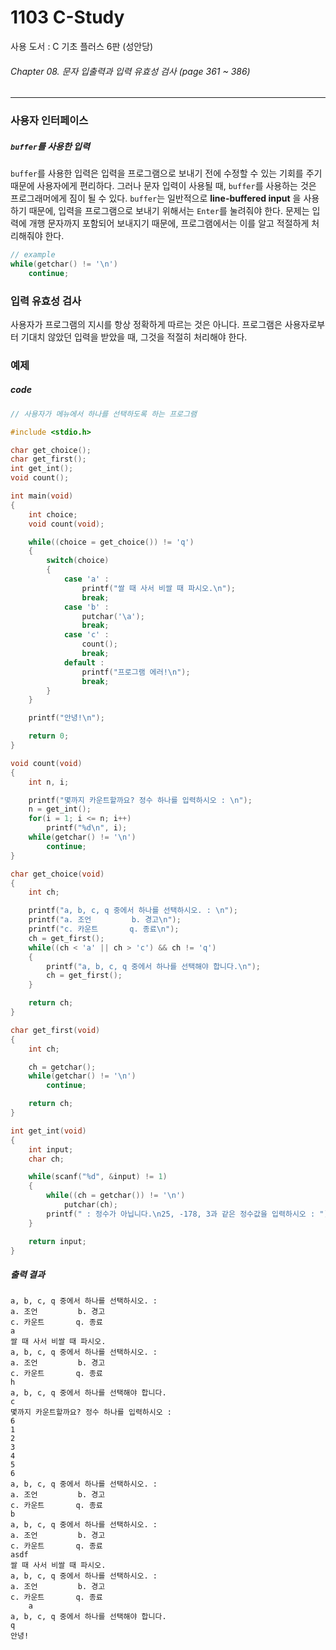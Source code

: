 # 1103 C-Study
사용 도서 : C 기초 플러스 6판 (성안당)

###### Chapter 08. 문자 입출력과 입력 유효성 검사 (page 361 ~ 386)
<hr>

### 사용자 인터페이스

##### `buffer`를 사용한 입력

`buffer`를 사용한 입력은 입력을 프로그램으로 보내기 전에 수정할 수 있는 기회를 주기 때문에 사용자에게 편리하다. 그러나 문자 입력이 사용될 때, `buffer`를 사용하는 것은 프로그래머에게 짐이 될 수 있다. `buffer`는 일반적으로 __line-buffered input__ 을 사용하기 때문에, 입력을 프로그램으로 보내기 위해서는 `Enter`를 눌려줘야 한다. 문제는 입력에 개행 문자까지 포함되어 보내지기 때문에, 프로그램에서는 이를 알고 적절하게 처리해줘야 한다.

```c
// example
while(getchar() != '\n')
    continue;
```

### 입력 유효성 검사

사용자가 프로그램의 지시를 항상 정확하게 따르는 것은 아니다. 프로그램은 사용자로부터 기대치 않았던 입력을 받았을 때, 그것을 적절히 처리해야 한다.

### 예제

##### code

```c
// 사용자가 메뉴에서 하나를 선택하도록 하는 프로그램

#include <stdio.h>

char get_choice();
char get_first();
int get_int();
void count();

int main(void)
{
    int choice;
    void count(void);

    while((choice = get_choice()) != 'q')
    {
        switch(choice)
        {
            case 'a' :
                printf("쌀 때 사서 비쌀 때 파시오.\n");
                break;
            case 'b' : 
                putchar('\a');
                break;
            case 'c' :
                count();
                break;
            default : 
                printf("프로그램 에러!\n");
                break;
        }
    }

    printf("안녕!\n");

    return 0;
}

void count(void)
{
    int n, i;

    printf("몇까지 카운트할까요? 정수 하나를 입력하시오 : \n");
    n = get_int();
    for(i = 1; i <= n; i++)
        printf("%d\n", i);
    while(getchar() != '\n')
        continue;
}

char get_choice(void)
{
    int ch;

    printf("a, b, c, q 중에서 하나를 선택하시오. : \n");
    printf("a. 조언         b. 경고\n");
    printf("c. 카운트       q. 종료\n");
    ch = get_first();
    while((ch < 'a' || ch > 'c') && ch != 'q')
    {
        printf("a, b, c, q 중에서 하나를 선택해야 합니다.\n");
        ch = get_first();
    }

    return ch;
}

char get_first(void)
{
    int ch;

    ch = getchar();
    while(getchar() != '\n')
        continue;

    return ch;
}

int get_int(void)
{
    int input;
    char ch;

    while(scanf("%d", &input) != 1)
    {
        while((ch = getchar()) != '\n')
            putchar(ch);
        printf(" : 정수가 아닙니다.\n25, -178, 3과 같은 정수값을 입력하시오 : ");
    }

    return input;
}
```

##### 출력 결과

```
a, b, c, q 중에서 하나를 선택하시오. : 
a. 조언         b. 경고
c. 카운트       q. 종료
a
쌀 때 사서 비쌀 때 파시오.
a, b, c, q 중에서 하나를 선택하시오. :
a. 조언         b. 경고
c. 카운트       q. 종료
h
a, b, c, q 중에서 하나를 선택해야 합니다.
c
몇까지 카운트할까요? 정수 하나를 입력하시오 : 
6
1
2
3
4
5
6
a, b, c, q 중에서 하나를 선택하시오. : 
a. 조언         b. 경고
c. 카운트       q. 종료
b
a, b, c, q 중에서 하나를 선택하시오. : 
a. 조언         b. 경고
c. 카운트       q. 종료
asdf
쌀 때 사서 비쌀 때 파시오.
a, b, c, q 중에서 하나를 선택하시오. :
a. 조언         b. 경고
c. 카운트       q. 종료
    a
a, b, c, q 중에서 하나를 선택해야 합니다.
q
안녕!
```